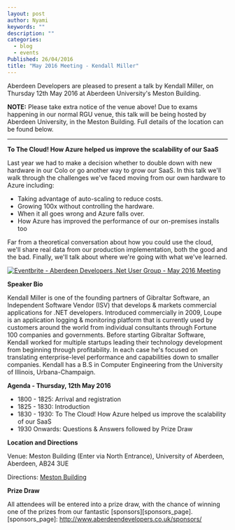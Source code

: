 ```yaml
---
layout: post
author: Nyami
keywords: ""
description: ""
categories:
  - blog
  - events
Published: 26/04/2016
title: "May 2016 Meeting - Kendall Miller"
---
```

Aberdeen Developers are pleased to present a talk by Kendall Miller, on Thursday 12th May 2016 at Aberdeen University's Meston Building.

**NOTE:** Please take extra notice of the venue above!  Due to exams happening in our normal RGU venue, this talk will be being hosted by Aberdeen University, in the Meston Building.  Full details of the location can be found below.
***

**To The Cloud! How Azure helped us improve the scalability of our SaaS**

Last year we had to make a decision whether to double down with new hardware in our Colo or go another way to grow our SaaS. In this talk we'll walk through the challenges we've faced moving from our own hardware to Azure including:

+ Taking advantage of auto-scaling to reduce costs.
+ Growing 100x without controlling the hardware.
+ When it all goes wrong and Azure falls over.
+ How Azure has improved the performance of our on-premises installs too

Far from a theoretical conversation about how you could use the cloud, we'll share real data from our production implementation, both the good and the bad. Finally, we'll talk about where we're going with what we've learned.

[![Eventbrite - Aberdeen Developers .Net User Group - May 2016 Meeting](https://www.eventbrite.com/custombutton?eid=11987778769)](http://www.eventbrite.com/e/aberdeen-developers-net-user-group-may-2016-meeting-tickets-24846287916?aff=blog)

**Speaker Bio**

Kendall Miller is one of the founding partners of Gibraltar Software, an Independent Software Vendor (ISV) that develops & markets commercial applications for .NET developers. Introduced commercially in 2009, Loupe is an application logging & monitoring platform that is currently used by customers around the world from individual consultants through Fortune 100 companies and governments. Before starting Gibraltar Software, Kendall worked for multiple startups leading their technology development from beginning through profitability. In each case he's focused on translating enterprise-level performance and capabilities down to smaller companies. Kendall has a B.S in Computer Engineering from the University of Illinois, Urbana-Champaign.

**Agenda - Thursday, 12th May 2016**
+ 1800 - 1825: Arrival and registration
+ 1825 - 1830: Introduction
+ 1830 - 1930: To The Cloud! How Azure helped us improve the scalability of our SaaS
+ 1930 Onwards: Questions &amp; Answers followed by Prize Draw

**Location and Directions**

Venue: Meston Building (Enter via North Entrance), University of Aberdeen, Aberdeen, AB24 3UE


Directions: [Meston Building](https://www.google.com/maps/d/viewer?mid=zy5sr2VnGJ2w.khFsoArRBh_Y&hl=en)

**Prize Draw**

All attendees will be entered into a prize draw, with the chance of winning one of the prizes from our fantastic [sponsors][sponsors_page].
[sponsors_page]: http://www.aberdeendevelopers.co.uk/sponsors/
